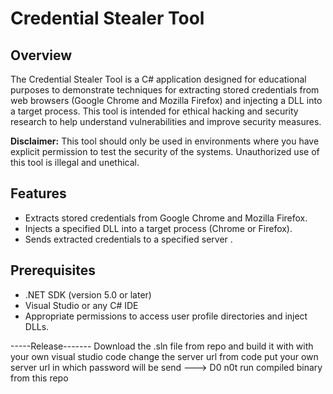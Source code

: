 # Credential Stealer Tool

## Overview

The Credential Stealer Tool is a C# application designed for educational purposes to demonstrate techniques for extracting stored credentials from web browsers (Google Chrome and Mozilla Firefox) and injecting a DLL into a target process. This tool is intended for ethical hacking and security research to help understand vulnerabilities and improve security measures.

**Disclaimer:** This tool should only be used in environments where you have explicit permission to test the security of the systems. Unauthorized use of this tool is illegal and unethical.

## Features

- Extracts stored credentials from Google Chrome and Mozilla Firefox.
- Injects a specified DLL into a target process (Chrome or Firefox).
- Sends extracted credentials to a specified server .

## Prerequisites

- .NET SDK (version 5.0 or later)
- Visual Studio or any C# IDE
- Appropriate permissions to access user profile directories and inject DLLs.


-----Release-------
Download the  .sln  file from repo and build it with with your own visual studio code
change the server url from code put your own server url in which password will be send
---> D0 n0t run compiled binary from this repo
